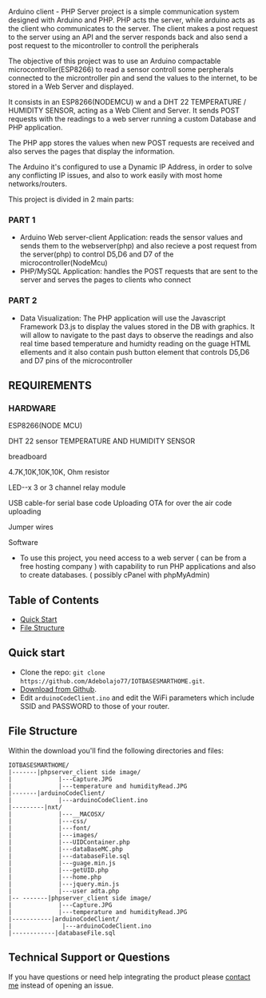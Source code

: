 

Arduino client - PHP Server project is a simple communication system designed with Arduino and PHP. PHP acts the server, while arduino acts as the client who communicates to the server. The client makes a post request to the server using an API and the server responds back and also send a post request to the micontroller to controll the peripherals 

The objective of this project was to use an Arduino compactable microcontroller(ESP8266) to read a sensor controll some perpherals connected to the microntroller pin and send the values to the internet, to be stored in a Web Server and displayed.

It consists in an ESP8266(NODEMCU) w and a DHT 22 TEMPERATURE / HUMIDITY SENSOR, acting as a Web Client and Server. It sends POST requests with the readings to a web server running a custom Database and PHP application.

The PHP app stores the values when new POST requests are received and also serves the pages that display the information.


The Arduino it's configured to use a Dynamic IP Address, in order to solve any conflicting IP issues, and also to work easily with most home networks/routers.

This project is divided in 2 main parts:

### PART 1
- Arduino Web server-client Application: reads the sensor values and sends them to the webserver(php) and also      recieve a post request from the server(php) to control D5,D6 and D7 of the  microcontroller(NodeMcu)
- PHP/MySQL Application: handles the POST requests that are sent to the server and serves the pages to clients who connect 
### PART 2
- Data Visualization: The PHP application will use the Javascript Framework D3.js to display the values stored in the DB with graphics. It will allow to navigate to the past days to observe the readings and also real time based temperature and humidty reading on the guage HTML ellements and it also contain push button element that controls   D5,D6 and D7 pins of the microcontroller


## REQUIREMENTS


### HARDWARE

ESP8266(NODE MCU)

DHT 22 sensor TEMPERATURE AND HUMIDITY SENSOR

breadboard

4.7K,10K,10K,10K, Ohm resistor

LED--x 3 or 3 channel relay module

USB cable-for serial base code Uploading
OTA for over the air code uploading

Jumper wires

Software
- To use this project, you need access to a web server ( can be from a free hosting company ) with capability to run PHP applications and also to create databases. ( possibly cPanel with phpMyAdmin)





## Table of Contents

* [Quick Start](#quick-start)
* [File Structure](#file-structure)




## Quick start

- Clone the repo: `git clone https://github.com/Adebolajo77/IOTBASESMARTHOME.git`.
- [Download from Github](https://github.com/Adebolajo77/IOTBASESMARTHOME/archive/master.zip).
- Edit `arduinoCodeClient.ino` and edit the WiFi parameters which include SSID and PASSWORD to those of your router. 



## File Structure
Within the download you'll find the following directories and files:


```
IOTBASESMARTHOME/
|-------|phpserver_client side image/
|             |---Capture.JPG
|             |---temperature and humidityRead.JPG
|-------|arduinoCodeClient/
|             |---arduinoCodeClient.ino
|---------|nxt/
|             |---__MACOSX/
|             |---css/
|             |---font/
|             |---images/
|             |---UIDContainer.php
|             |---dataBaseMC.php
|             |---databaseFile.sql
|             |---guage.min.js
|             |---getUID.php
|             |---home.php
|             |---jquery.min.js
|             |---user adta.php
|-- -------|phpserver_client side image/
|             |---Capture.JPG
|             |---temperature and humidityRead.JPG
|-----------|arduinoCodeClient/
|              |---arduinoCodeClient.ino
|------------|databaseFile.sql
```



## Technical Support or Questions

If you have questions or need help integrating the product please [contact me](https://github.com/Adebolajo77/IOTBASESMARTHOME/issues) instead of opening an issue.





